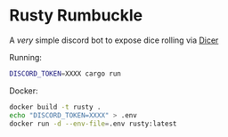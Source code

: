# Rusty Rumbuckle

A _very_ simple discord bot to expose dice rolling via [Dicer](https://github.com/gnullByte/dicer)

Running:

```sh
DISCORD_TOKEN=XXXX cargo run
```

Docker:

```sh
docker build -t rusty .
echo "DISCORD_TOKEN=XXXX" > .env
docker run -d --env-file=.env rusty:latest
```
